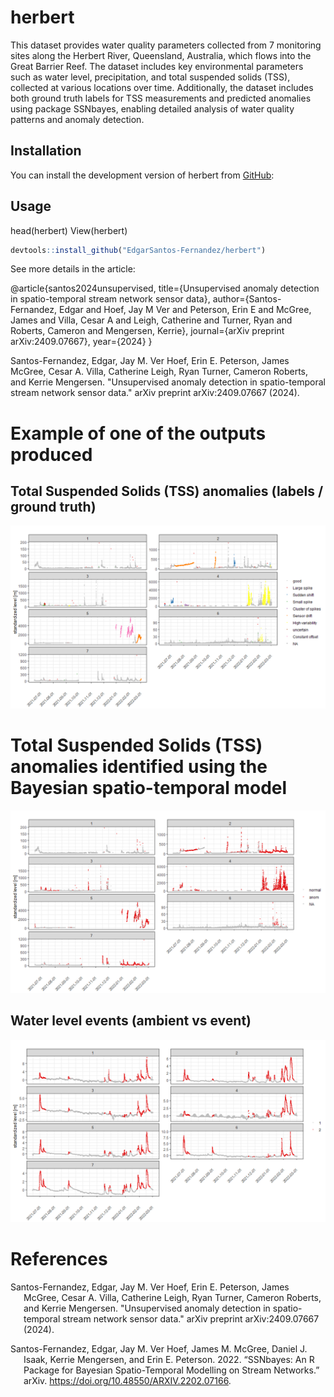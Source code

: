 # herbert

<!-- badges: start -->
<!-- badges: end -->

This dataset provides water quality parameters collected from 7 monitoring sites along the Herbert River, Queensland, Australia, which flows into the Great Barrier Reef. The dataset includes key environmental parameters such as water level, precipitation, and total suspended solids (TSS), collected at various locations over time. Additionally, the dataset includes both ground truth labels for TSS measurements and predicted anomalies using package SSNbayes, enabling detailed analysis of water quality patterns and anomaly detection.

    

## Installation

You can install the development version of herbert from [GitHub](https://github.com/):

## Usage 

head(herbert)
View(herbert)


``` r
devtools::install_github("EdgarSantos-Fernandez/herbert")
```

See more details in the article:

@article{santos2024unsupervised,
  title={Unsupervised anomaly detection in spatio-temporal stream network sensor data},
  author={Santos-Fernandez, Edgar and Hoef, Jay M Ver and Peterson, Erin E and McGree, James and Villa, Cesar A and Leigh, Catherine and Turner, Ryan and Roberts, Cameron and Mengersen, Kerrie},
  journal={arXiv preprint arXiv:2409.07667},
  year={2024}
}

Santos-Fernandez, Edgar, Jay M. Ver Hoef, Erin E. Peterson, James McGree, Cesar A. Villa, Catherine Leigh, Ryan Turner, Cameron Roberts, and Kerrie Mengersen. "Unsupervised anomaly detection in spatio-temporal stream network sensor data." arXiv preprint arXiv:2409.07667 (2024).



# Example of one of the outputs produced


## Total Suspended Solids (TSS) anomalies (labels / ground truth)

![Alt Text](man/figures/tss_anom.png)


# Total Suspended Solids (TSS) anomalies identified using the Bayesian spatio-temporal model

![Alt Text](man/figures/tss_preds.png)


## Water level events (ambient vs event)

![Alt Text](man/figures/level.png)


# References

<div id="refs" class="references csl-bib-body hanging-indent">

<div id="ref-ssnbayesArxiv" class="csl-entry">


Santos-Fernandez, Edgar, Jay M. Ver Hoef, Erin E. Peterson, James McGree, Cesar A. Villa, Catherine Leigh, Ryan Turner, Cameron Roberts, and Kerrie Mengersen. "Unsupervised anomaly detection in spatio-temporal stream network sensor data." arXiv preprint arXiv:2409.07667 (2024).

Santos-Fernandez, Edgar, Jay M. Ver Hoef, James M. McGree, Daniel J.
Isaak, Kerrie Mengersen, and Erin E. Peterson. 2022. “SSNbayes: An R
Package for Bayesian Spatio-Temporal Modelling on Stream Networks.”
arXiv. <https://doi.org/10.48550/ARXIV.2202.07166>.

</div>



